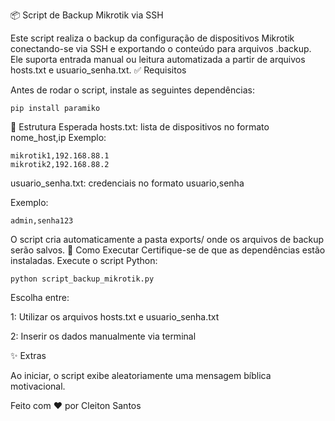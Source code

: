 📦 Script de Backup Mikrotik via SSH

Este script realiza o backup da configuração de dispositivos Mikrotik conectando-se via SSH e exportando o conteúdo para arquivos .backup. Ele suporta entrada manual ou leitura automatizada a partir de arquivos hosts.txt e usuario_senha.txt.
✅ Requisitos

Antes de rodar o script, instale as seguintes dependências:
```
pip install paramiko
```
📁 Estrutura Esperada
    hosts.txt: lista de dispositivos no formato nome_host,ip
    Exemplo:
    
```
mikrotik1,192.168.88.1
mikrotik2,192.168.88.2
```

usuario_senha.txt: credenciais no formato usuario,senha

Exemplo:

    admin,senha123

 O script cria automaticamente a pasta exports/ onde os arquivos de backup serão salvos.
🚀 Como Executar
    Certifique-se de que as dependências estão instaladas.
    Execute o script Python:
```
python script_backup_mikrotik.py
```

   Escolha entre:

 1: Utilizar os arquivos hosts.txt e usuario_senha.txt

 2: Inserir os dados manualmente via terminal

✨ Extras

Ao iniciar, o script exibe aleatoriamente uma mensagem bíblica motivacional.

Feito com ❤️ por Cleiton Santos

